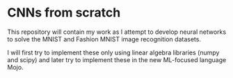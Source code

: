 # CNNs from scratch
This repository will contain my work as I attempt to develop neural networks to solve the MNIST and Fashion MNIST image recognition datasets.

I will first try to implement these only using linear algebra libraries (numpy and scipy) and later try to implement these in the new ML-focused language Mojo.

